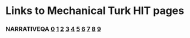 # Links to Mechanical Turk HIT pages
### NARRATIVEQA [0](https://htmlpreview.github.io/?https://github.com/anthonywchen/answer-generation/blob/master/mt_html/narrativeqa/1191.html)  [1](https://htmlpreview.github.io/?https://github.com/anthonywchen/answer-generation/blob/master/mt_html/narrativeqa/125.html)  [2](https://htmlpreview.github.io/?https://github.com/anthonywchen/answer-generation/blob/master/mt_html/narrativeqa/142.html)  [3](https://htmlpreview.github.io/?https://github.com/anthonywchen/answer-generation/blob/master/mt_html/narrativeqa/2125.html)  [4](https://htmlpreview.github.io/?https://github.com/anthonywchen/answer-generation/blob/master/mt_html/narrativeqa/2623.html)  [5](https://htmlpreview.github.io/?https://github.com/anthonywchen/answer-generation/blob/master/mt_html/narrativeqa/3223.html)  [6](https://htmlpreview.github.io/?https://github.com/anthonywchen/answer-generation/blob/master/mt_html/narrativeqa/3706.html)  [7](https://htmlpreview.github.io/?https://github.com/anthonywchen/answer-generation/blob/master/mt_html/narrativeqa/4028.html)  [8](https://htmlpreview.github.io/?https://github.com/anthonywchen/answer-generation/blob/master/mt_html/narrativeqa/4029.html)  [9](https://htmlpreview.github.io/?https://github.com/anthonywchen/answer-generation/blob/master/mt_html/narrativeqa/668.html) 
